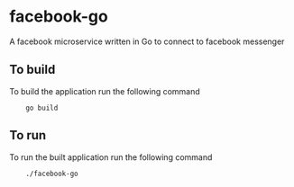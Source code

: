 # facebook-go
A facebook microservice written in Go to connect to facebook messenger 

## To build

To build the application run the following command

        go build

## To run

To run the built application run the following command

        ./facebook-go

